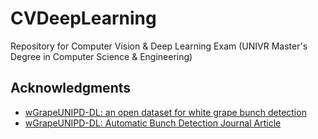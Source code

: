 # CVDeepLearning
Repository for Computer Vision &amp; Deep Learning Exam (UNIVR Master's Degree in Computer Science &amp; Engineering)

<!-- ACKNOWLEDGMENTS -->
## Acknowledgments

* [wGrapeUNIPD-DL: an open dataset for white grape bunch detection](https://zenodo.org/record/6757555)
* [wGrapeUNIPD-DL: Automatic Bunch Detection Journal Article](https://www.mdpi.com/2073-4395/12/2/319)
